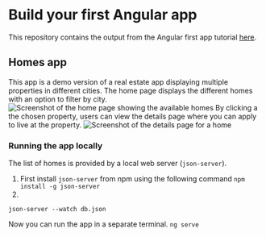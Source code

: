 # Build your first Angular app
This repository contains the output from the Angular first app tutorial [here](https://angular.dev/tutorials/first-app).

## Homes app 
This app is a demo version of a real estate app displaying multiple properties in different cities.
The home page displays the different homes with an option to filter by city.
![Screenshot of the home page showing the available homes](image.png)
By clicking a the chosen property, users can view the details page where you can apply to live at the property.
![Screenshot of the details page for a home](image-1.png)

### Running the app locally
The list of homes is provided by a local web server (`json-server`).
1. First install `json-server` from npm using the following command
```npm install -g json-server```
2. 
```json-server --watch db.json```

Now you can run the app in a separate terminal.
```ng serve```